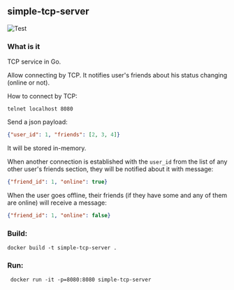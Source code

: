 ## simple-tcp-server

![Test](https://github.com/vadim-hleif/simple-tcp-server/workflows/Test/badge.svg)

### What is it
TCP service in Go. 

Allow connecting by TCP. It notifies user's friends about his status changing (online or not).

How to connect by TCP:
```shell
telnet localhost 8080
```
Send a json payload:
```json
{"user_id": 1, "friends": [2, 3, 4]}
```
It will be stored in-memory.

When another connection is established with the `user_id` from the list of any other user's friends section, they will be notified about it with message: 
```json
{"friend_id": 1, "online": true}
```
When the user goes offline, their friends (if they have some and any of them are online) will receive a message:
```json
{"friend_id": 1, "online": false}
```

### Build:

```shell
docker build -t simple-tcp-server . 
```

### Run:

```shell
 docker run -it -p=8080:8080 simple-tcp-server
```